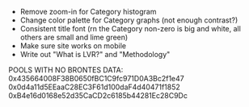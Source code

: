 - Remove zoom-in for Category histogram
- Change color palette for Category graphs (not enough contrast?)
- Consistent title font (rn the Category non-zero is big and white, all others are small and lime green)
- Make sure site works on mobile
- Write out "What is LVR?" and "Methodology"

POOLS WITH NO BRONTES DATA:
0x435664008F38B0650fBC1C9fc971D0A3Bc2f1e47
0x0d4a11d5EEaaC28EC3F61d100daF4d40471f1852
0xB4e16d0168e52d35CaCD2c6185b44281Ec28C9Dc
